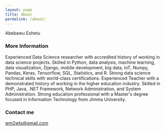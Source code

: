```yaml
---
layout: page
title: About
permalink: /about/
---
```


Abebawu Eshetu
### More Information

Experienced Data Science researcher with accredited history of working in data science projects. Skilled in Python, data analysis, machine learning, data visualization, Django, mobile development, big data, IoT, Numpy, Pandas, Keras, Tensorflow, SQL, Statistics, and R. Strong data science technical skills with world-class certifications.
Experienced Teacher with a demonstrated history of working in the higher education industry. Skilled in PHP, Java, .NET Framework, Network Administration, and System Administration. Strong education professional with a Master's degree focused in Information Technology from Jimma University. 
### Contact me

[wm2wts@gmail.com](mailto:wm2wts@gmail.com)
